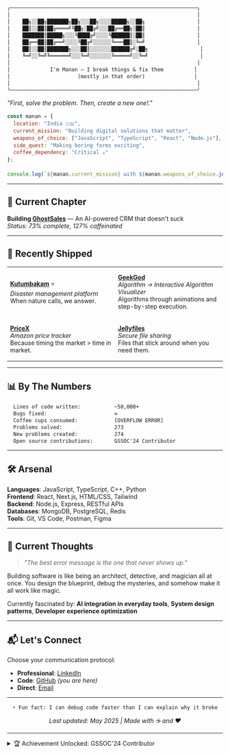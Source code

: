 ```
╭─────────────────────────────────────────────────────────────╮
│                                                             │
│    ██╗░░██╗███████╗██╗░░░██╗░░░░█████╗░░██╗                 │
│    ██║░░██║██╔════╝╚██╗░██╔╝░░░██╔══██╗░██║                 │
│    ███████║█████╗░░░╚████╔╝░░░░╚██████║░██║                 │
│    ██╔══██║██╔══╝░░░░╚██╔╝░░░░░░╚═══██║░╚═╝                 │
│    ██║░░██║███████╗░░░██║░░░░░░░██████╔╝░██╗                 │
│    ╚═╝░░╚═╝╚══════╝░░░╚═╝░░░░░░░╚═════╝░░╚═╝                 │
│                                                             │
│             I'm Manan — I break things & fix them          │
│                      (mostly in that order)                │
│                                                             │
╰─────────────────────────────────────────────────────────────╯
```

<div align="left">

*"First, solve the problem. Then, create a new one!."*

```javascript
const manan = {
  location: "India 🇮🇳",
  current_mission: "Building digital solutions that matter",
  weapons_of_choice: ["JavaScript", "TypeScript", "React", "Node.js"],
  side_quest: "Making boring forms exciting",
  coffee_dependency: "Critical ☕"
};

console.log(`${manan.current_mission} with ${manan.weapons_of_choice.join(" & ")}`);
```

</div>

---

## 🎯 Current Chapter

**Building [GhostSales](https://ghostsales.vercel.app)** — An AI-powered CRM that doesn't suck  
*Status: 73% complete, 127% caffeinated*

---

## 🚀 Recently Shipped

<table>
<tr>
<td width="50%">

**[Kutumbakam](https://devkutumbakam.vercel.app)** ⭐  
*Disaster management platform*  
When nature calls, we answer.

</td>
<td width="50%">

**[GeekGod](https://geekgod.vercel.app/)**  
*Algorithm → Interactive Algorithm Visualizer*  
 Algorithms through animations and step-by-step execution.

</td>
</tr>
<tr>
<td>

**[PriceX](https://github.com/manan0209/PriceX)**  
*Amazon price tracker*  
Because timing the market > time in market.

</td>
<td>

**[Jellyfiles](https://github.com/manan0209/jellyfiles)**  
*Secure file sharing*  
Files that stick around when you need them.

</td>
</tr>
</table>

---

## 📊 By The Numbers

```
  Lines of code written:           ~50,000+
  Bugs fixed:                      ∞
  Coffee cups consumed:            [OVERFLOW ERROR]
  Problems solved:                 273
  New problems created:            274
  Open source contributions:       GSSOC'24 Contributor
```

---

## 🛠 Arsenal

**Languages**: JavaScript, TypeScript, C++, Python  
**Frontend**: React, Next.js, HTML/CSS, Tailwind  
**Backend**: Node.js, Express, RESTful APIs  
**Databases**: MongoDB, PostgreSQL, Redis  
**Tools**: Git, VS Code, Postman, Figma  

---

## 💭 Current Thoughts

> *"The best error message is the one that never shows up."*

Building software is like being an architect, detective, and magician all at once. You design the blueprint, debug the mysteries, and somehow make it all work like magic.

Currently fascinated by: **AI integration in everyday tools**, **System design patterns**, **Developer experience optimization**

---

## 📬 Let's Connect

Choose your communication protocol:

- **Professional**: [LinkedIn](https://linkedin.com/in/curiousmanan)
- **Code**: [GitHub](https://github.com/manan0209) *(you are here)*
- **Direct**: [Email](mailto:manangoel0209@gmail.com)

---

<div align="center">

```
⚡ Fun fact: I can debug code faster than I can explain why it broke
```

*Last updated: May 2025 | Made with ☕ and ❤️*

</div>

---

<details>
<summary>🏆 Achievement Unlocked: GSSOC'24 Contributor</summary>

<p align="center">
  <a href="https://gssoc.girlscript.tech/leaderboard">
      <img src="https://raw.githubusercontent.com/GSSoC24/Postman-Challenge/main/docs/assets/Postman%20White.png" width="65" height="65" />
      <img src="https://raw.githubusercontent.com/GSSoC24/Postman-Challenge/main/docs/assets/1.png" width="65" height="65" />
      <img src="https://raw.githubusercontent.com/GSSoC24/Postman-Challenge/main/docs/assets/2.png" width="65" height="65" />
      <img src="https://raw.githubusercontent.com/GSSoC24/Postman-Challenge/main/docs/assets/3.png" width="65" height="65" />
      <img src="https://raw.githubusercontent.com/GSSoC24/Postman-Challenge/main/docs/assets/4.png" width="65" height="65" />
      <img src="https://raw.githubusercontent.com/GSSoC24/Postman-Challenge/main/docs/assets/5.png" width="65" height="65" />
      <img src="https://raw.githubusercontent.com/GSSoC24/Postman-Challenge/main/docs/assets/6.png" width="65" height="65" />
      <img src="https://raw.githubusercontent.com/GSSoC24/Postman-Challenge/main/docs/assets/7.png" width="65" height="65" />
      <img src="https://raw.githubusercontent.com/GSSoC24/Postman-Challenge/main/docs/assets/8.png" width="65" height="65" />
      <img src="https://raw.githubusercontent.com/GSSoC24/Contributor/refs/heads/main/assets/Code%20Luminary.png" width="65" height="65" />
      <img src="https://raw.githubusercontent.com/GSSoC24/Contributor/refs/heads/main/assets/Git%20Explorer.png" width="65" height="65" />
      <img src="https://raw.githubusercontent.com/GSSoC24/Contributor/refs/heads/main/assets/Pull%20Expert.png" width="65" height="65" />
    </a>
</p>

*Unlocked through: Contributing to open source, learning in public, and helping fellow developers*

</details>
